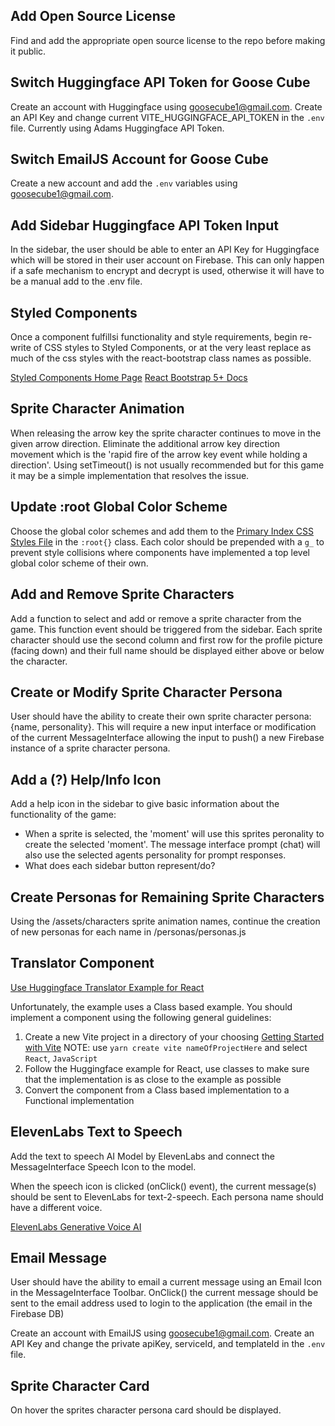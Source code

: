 ## Add Open Source License

Find and add the appropriate open source license to the repo before making it public.

## Switch Huggingface API Token for Goose Cube

Create an account with Huggingface using goosecube1@gmail.com. Create an API Key and change current VITE_HUGGINGFACE_API_TOKEN in the `.env` file. Currently using Adams Huggingface API Token.

## Switch EmailJS Account for Goose Cube

Create a new account and add the `.env` variables using goosecube1@gmail.com.

## Add Sidebar Huggingface API Token Input

In the sidebar, the user should be able to enter an API Key for Huggingface which will be stored in their user account on Firebase. This can only happen if a safe mechanism to encrypt and decrypt is used, otherwise it will have to be a manual add to the .env file.

## Styled Components

Once a component fulfillsi functionality and style requirements, begin re-write of CSS styles to Styled Components, or at the very least replace as much of the css styles with the react-bootstrap class names as possible.

[Styled Components Home Page](https://styled-components.com/)
[React Bootstrap 5+ Docs](https://react-bootstrap.github.io/)

## Sprite Character Animation

When releasing the arrow key the sprite character continues to move in the given arrow direction. Eliminate the additional arrow key direction movement which is the 'rapid fire of the arrow key event while holding a direction'. Using setTimeout() is not usually recommended but for this game it may be a simple implementation that resolves the issue.

## Update :root Global Color Scheme

Choose the global color schemes and add them to the [Primary Index CSS Styles File](./src/index.css) in the `:root{}` class. Each color should be prepended with a `g_` to prevent style collisions where components have implemented a top level global color scheme of their own.

## Add and Remove Sprite Characters

Add a function to select and add or remove a sprite character from the game. This function event should be triggered from the sidebar. Each sprite character should use the second column and first row for the profile picture (facing down) and their full name should be displayed either above or below the character.

## Create or Modify Sprite Character Persona

User should have the ability to create their own sprite character persona: {name, personality}. This will require a new input interface or modification of the current MessageInterface allowing the input to push() a new Firebase instance of a sprite character persona.

## Add a (?) Help/Info Icon

Add a help icon in the sidebar to give basic information about the functionality of the game:

- When a sprite is selected, the 'moment' will use this sprites peronality to create the selected 'moment'. The message interface prompt (chat) will also use the selected agents personality for prompt responses.
- What does each sidebar button represent/do?

## Create Personas for Remaining Sprite Characters

Using the /assets/characters sprite animation names, continue the creation of new personas for each name in /personas/personas.js

<!-- STORIES | Added Features -->

## Translator Component

[Use Huggingface Translator Example for React](https://huggingface.co/docs/transformers.js/tutorials/react)

Unfortunately, the example uses a Class based example. You should implement a component using the following general guidelines:

1. Create a new Vite project in a directory of your choosing [Getting Started with Vite](https://vitejs.dev/guide/) NOTE: use `yarn create vite nameOfProjectHere` and select `React`, `JavaScript`
2. Follow the Huggingface example for React, use classes to make sure that the implementation is as close to the example as possible
3. Convert the component from a Class based implementation to a Functional implementation

## ElevenLabs Text to Speech

Add the text to speech AI Model by ElevenLabs and connect the MessageInterface Speech Icon to the model.

When the speech icon is clicked (onClick() event), the current message(s) should be sent to ElevenLabs for text-2-speech. Each persona name should have a different voice.

[ElevenLabs Generative Voice AI](https://elevenlabs.io/)

## Email Message

User should have the ability to email a current message using an Email Icon in the MessageInterface Toolbar. OnClick() the current message should be sent to the email address used to login to the application (the email in the Firebase DB)

Create an account with EmailJS using goosecube1@gmail.com. Create an API Key and change the private apiKey, serviceId, and templateId in the `.env` file.

## Sprite Character Card

On hover the sprites character persona card should be displayed.
